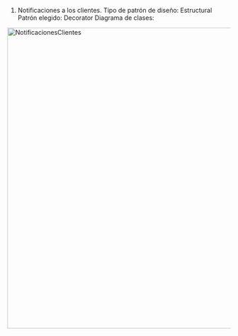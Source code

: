 1. Notificaciones a los clientes.
Tipo de patrón de diseño: Estructural
Patrón elegido: Decorator
Diagrama de clases:

<img width="911" height="679" alt="NotificacionesClientes" src="https://github.com/user-attachments/assets/81365738-7551-41aa-ada4-eec31cdfead4" />
